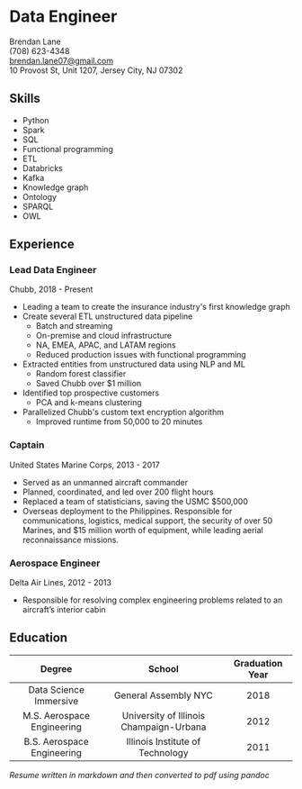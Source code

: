 # Data Engineer
Brendan Lane  
(708) 623-4348  
brendan.lane07@gmail.com  
10 Provost St, Unit 1207, Jersey City, NJ 07302

## Skills
- Python
- Spark
- SQL
- Functional programming
- ETL
- Databricks
- Kafka
- Knowledge graph
- Ontology
- SPARQL
- OWL

## Experience
### Lead Data Engineer
Chubb, 2018 - Present

- Leading a team to create the insurance industry's first knowledge graph
- Create several ETL unstructured data pipeline
  - Batch and streaming
  - On-premise and cloud infrastructure
  - NA, EMEA, APAC, and LATAM regions
  - Reduced production issues with functional programming
- Extracted entities from unstructured data using NLP and ML
  - Random forest classifier
  - Saved Chubb over $1 million
- Identified top prospective customers
  - PCA and k-means clustering
- Parallelized Chubb's custom text encryption algorithm
  - Improved runtime from 50,000 to 20 minutes

### Captain
United States Marine Corps, 2013 - 2017

- Served as an unmanned aircraft commander
- Planned, coordinated, and led over 200 flight hours
- Replaced a team of statisticians, saving the USMC $500,000
- Overseas deployment to the Philippines. Responsible for communications, logistics, medical support, the security of over 50 Marines, and $15 million worth of equipment, while leading aerial reconnaissance missions.

### Aerospace Engineer
Delta Air Lines, 2012 - 2013

- Responsible for resolving complex engineering problems related to an aircraft’s interior cabin

## Education
| Degree | School | Graduation Year |
| :-: | :-: | :-: |
| Data Science Immersive | General Assembly NYC | 2018
| M.S. Aerospace Engineering | University of Illinois Champaign-Urbana | 2012
| B.S. Aerospace Engineering | Illinois Institute of Technology	| 2011

_Resume written in markdown and then converted to pdf using pandoc_

